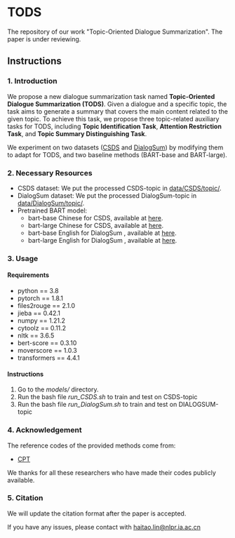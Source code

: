 # TODS
The repository of our work "Topic-Oriented Dialogue Summarization". The paper is under reviewing.

## Instructions

### 1. Introduction

We propose a new dialogue summarization task named **Topic-Oriented Dialogue Summarization (TODS)**. Given a dialogue and a specific topic, the task aims to generate a summary that covers the main content related to the given topic. To achieve this task, we propose three topic-related auxiliary tasks for TODS, including **Topic Identification Task**, **Attention Restriction Task**, and **Topic Summary Distinguishing Task**.

We experiment on two datasets ([CSDS](https://github.com/xiaolinAndy/CSDS) and [DialogSum](https://github.com/cylnlp/dialogsum)) by modifying them to adapt for TODS, and two baseline methods (BART-base and BART-large).

### 2. Necessary Resources

- CSDS dataset: We put the processed CSDS-topic in [data/CSDS/topic/](https://github.com/xiaolinAndy/RODS/blob/main/data/CSDS/topic/).
- DialogSum dataset: We put the processed DialogSum-topic in [data/DialogSum/topic/](https://github.com/xiaolinAndy/RODS/blob/main/data/CSDS/topic/).
- Pretrained BART model: 
  - bart-base Chinese for CSDS, available at [here](https://huggingface.co/fnlp/bart-base-chinese).
  - bart-large Chinese for CSDS, available at [here](https://huggingface.co/fnlp/bart-large-chinese).
  - bart-base English for DialogSum , available at [here](https://huggingface.co/facebook/bart-base).
  - bart-large English for DialogSum , available at [here](https://huggingface.co/facebook/bart-large).

### 3. Usage

#### Requirements

- python == 3.8
- pytorch == 1.8.1
- files2rouge == 2.1.0
- jieba == 0.42.1
- numpy == 1.21.2
- cytoolz == 0.11.2
- nltk == 3.6.5
- bert-score == 0.3.10
- moverscore == 1.0.3
- transformers == 4.4.1

#### Instructions

1. Go to the *models/* directory.
2. Run the bash file *run_CSDS.sh* to train and test on CSDS-topic
3. Run the bash file *run_DialogSum.sh* to train and test on DIALOGSUM-topic

### 4. Acknowledgement

The reference codes of the provided methods come from:

- [CPT](https://github.com/fastnlp/CPT)

We thanks for all these researchers who have made their codes publicly available.

### 5. Citation

We will update the citation format after the paper is accepted.

If you have any issues, please contact with [haitao.lin@nlpr.ia.ac.cn](mailto:haitao.lin@nlpr.ia.ac.cn)
